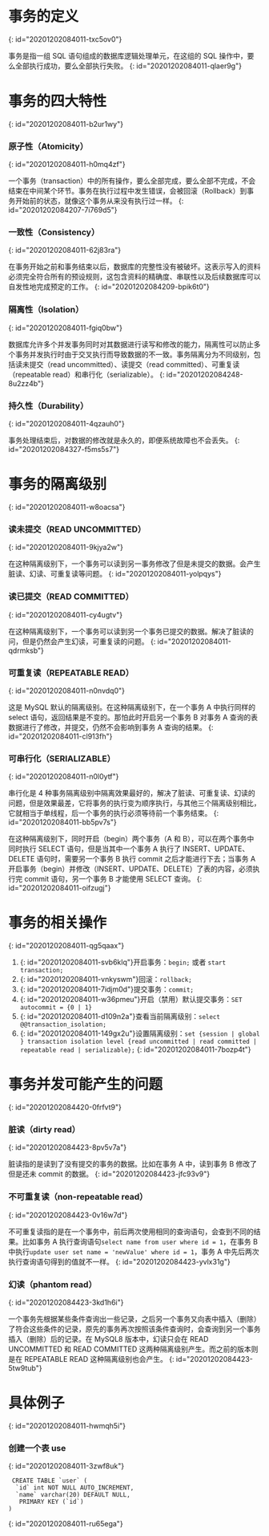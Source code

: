 # 事务的定义
{: id="20201202084011-txc5ov0"}

事务是指一组 SQL 语句组成的数据库逻辑处理单元，在这组的 SQL 操作中，要么全部执行成功，要么全部执行失败。
{: id="20201202084011-qlaer9g"}

# 事务的四大特性
{: id="20201202084011-b2ur1wy"}

### 原子性（Atomicity）
{: id="20201202084011-h0mq4zf"}

一个事务（transaction）中的所有操作，要么全部完成，要么全部不完成，不会结束在中间某个环节。事务在执行过程中发生错误，会被回滚（Rollback）到事务开始前的状态，就像这个事务从来没有执行过一样。
{: id="20201202084207-7i769d5"}

### 一致性（Consistency）
{: id="20201202084011-62j83ra"}

在事务开始之前和事务结束以后，数据库的完整性没有被破坏。这表示写入的资料必须完全符合所有的预设规则，这包含资料的精确度、串联性以及后续数据库可以自发性地完成预定的工作。
{: id="20201202084209-bpik6t0"}

### 隔离性（Isolation）
{: id="20201202084011-fgiq0bw"}

数据库允许多个并发事务同时对其数据进行读写和修改的能力，隔离性可以防止多个事务并发执行时由于交叉执行而导致数据的不一致。事务隔离分为不同级别，包括读未提交（read uncommitted）、读提交（read committed）、可重复读（repeatable read）和串行化（serializable）。
{: id="20201202084248-8u2zz4b"}

### 持久性（Durability）
{: id="20201202084011-4qzauh0"}

事务处理结束后，对数据的修改就是永久的，即便系统故障也不会丢失。
{: id="20201202084327-f5ms5s7"}

# 事务的隔离级别
{: id="20201202084011-w8oacsa"}

### 读未提交（READ UNCOMMITTED）
{: id="20201202084011-9kjya2w"}

在这种隔离级别下，一个事务可以读到另一事务修改了但是未提交的数据。会产生脏读、幻读、可重复读等问题。
{: id="20201202084011-yolpqys"}

### 读已提交（READ COMMITTED）
{: id="20201202084011-cy4ugtv"}

在这种隔离级别下，一个事务可以读到另一个事务已提交的数据。解决了脏读的问，但是仍然会产生幻读，可重复读的问题。
{: id="20201202084011-qdrmksb"}

### 可重复读（REPEATABLE READ）
{: id="20201202084011-n0nvdq0"}

这是 MySQL 默认的隔离级别。在这种隔离级别下，在一个事务 A 中执行同样的 select 语句，返回结果是不变的。那怕此时开启另一个事务 B 对事务 A 查询的表数据进行了修改，并提交，仍然不会影响到事务 A 查询的结果。
{: id="20201202084011-cl913fh"}

### 可串行化（SERIALIZABLE）
{: id="20201202084011-n0l0ytf"}

串行化是 4 种事务隔离级别中隔离效果最好的，解决了脏读、可重复读、幻读的问题，但是效果最差，它将事务的执行变为顺序执行，与其他三个隔离级别相比，它就相当于单线程，后一个事务的执行必须等待前一个事务结束。
{: id="20201202084011-bb5pv7s"}

在这种隔离级别下，同时开启（begin）两个事务（A 和 B），可以在两个事务中同时执行 SELECT 语句，但是当其中一个事务 A 执行了 INSERT、UPDATE、DELETE 语句时，需要另一个事务 B 执行 commit 之后才能进行下去；当事务 A 开启事务（begin）并修改（INSERT、UPDATE、DELETE）了表的内容，必须执行完 commit 语句，另一个事务 B 才能使用 SELECT 查询。
{: id="20201202084011-oifzugj"}

# 事务的相关操作
{: id="20201202084011-qg5qaax"}

1. {: id="20201202084011-svb6klq"}开启事务：`begin;` 或者 `start transaction;`
2. {: id="20201202084011-vnkyswm"}回滚：`rollback;`
3. {: id="20201202084011-7idjm0d"}提交事务：`commit;`
4. {: id="20201202084011-w36pmeu"}开启（禁用）默认提交事务：`SET autocommit = {0 | 1}`
5. {: id="20201202084011-d109n2a"}查看当前隔离级别：`select @@transaction_isolation;`
6. {: id="20201202084011-149gx2u"}设置隔离级别：`set {session | global } transaction isolation level {read uncommitted | read committed | repeatable read | serializable};`
{: id="20201202084011-7bozp4t"}

# 事务并发可能产生的问题
{: id="20201202084420-0frfvt9"}

### 脏读（dirty read）
{: id="20201202084423-8pv5v7a"}

脏读指的是读到了没有提交的事务的数据。比如在事务 A 中，读到事务 B 修改了但是还未 commit 的数据。
{: id="20201202084423-jfc93v9"}

### 不可重复读（non-repeatable read）
{: id="20201202084423-0v16w7d"}

不可重复读指的是在一个事务中，前后两次使用相同的查询语句，会查到不同的结果。比如事务 A 执行查询语句`select name from user where id = 1`，在事务 B 中执行`update user set name = 'newValue' where id = 1`，事务 A 中先后两次执行查询语句得到的值就不一样。
{: id="20201202084423-yvlx31g"}

### 幻读（phantom read）
{: id="20201202084423-3kd1h6i"}

一个事务先根据某些条件查询出一些记录，之后另一个事务又向表中插入（删除）了符合这些条件的记录，原先的事务再次按照该条件查询时，会查询到另一个事务插入（删除）后的记录。在 MySQL8 版本中，幻读只会在 READ UNCOMMITTED 和 READ COMMITTED 这两种隔离级别产生。而之前的版本则是在 REPEATABLE READ 这种隔离级别也会产生。
{: id="20201202084423-5tw9tub"}

# 具体例子
{: id="20201202084011-hwmqh5i"}

### 创建一个表 use
{: id="20201202084011-3zwf8uk"}

```
 CREATE TABLE `user` (
  `id` int NOT NULL AUTO_INCREMENT,
  `name` varchar(20) DEFAULT NULL,
   PRIMARY KEY (`id`)
) 
```
{: id="20201202084011-ru65ega"}
